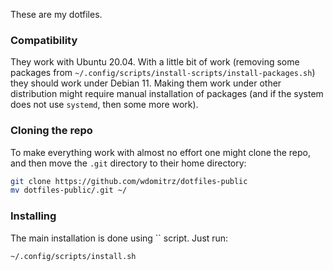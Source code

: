 These are my dotfiles.

### Compatibility

They work with Ubuntu 20.04. With a little bit of work (removing some packages from `~/.config/scripts/install-scripts/install-packages.sh`) they should work under Debian 11. Making them work under other distribution might require manual installation of packages (and if the system does not use `systemd`, then some more work).

### Cloning the repo

To make everything work with almost no effort one might clone the repo, and then move the `.git` directory to their home directory:

```bash
git clone https://github.com/wdomitrz/dotfiles-public
mv dotfiles-public/.git ~/
```

### Installing

The main installation is done using `` script. Just run:

```bash
~/.config/scripts/install.sh
```
